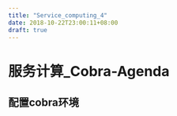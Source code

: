 ```yaml
---
title: "Service_computing_4"
date: 2018-10-22T23:00:11+08:00
draft: true
---
```

# 服务计算_Cobra-Agenda

## 配置cobra环境